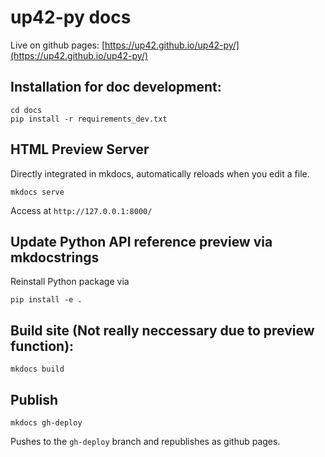# up42-py docs

Live on github pages:
[https://up42.github.io/up42-py/](https://up42.github.io/up42-py/)

## Installation for doc development:
```
cd docs
pip install -r requirements_dev.txt
```

## HTML Preview Server
Directly integrated in mkdocs, automatically reloads when you edit a file.
```
mkdocs serve
```
Access at `http://127.0.0.1:8000/`

## Update Python API reference preview via mkdocstrings
Reinstall Python package via 
```
pip install -e .
```

## Build site (Not really neccessary due to preview function):
```
mkdocs build
```

## Publish
```
mkdocs gh-deploy
```
Pushes to the `gh-deploy` branch and republishes as github pages.
